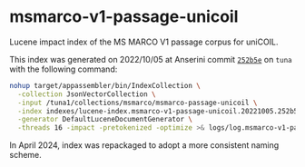 # msmarco-v1-passage-unicoil

Lucene impact index of the MS MARCO V1 passage corpus for uniCOIL.

This index was generated on 2022/10/05 at Anserini commit [`252b5e`](https://github.com/castorini/anserini/commit/252b5e2087dd7b3b994d41a444d4ae0044519819) on `tuna` with the following command:

```bash
nohup target/appassembler/bin/IndexCollection \
  -collection JsonVectorCollection \
  -input /tuna1/collections/msmarco/msmarco-passage-unicoil \
  -index indexes/lucene-index.msmarco-v1-passage-unicoil.20221005.252b5e/ \
  -generator DefaultLuceneDocumentGenerator \
  -threads 16 -impact -pretokenized -optimize >& logs/log.msmarco-v1-passage-unicoil.20221005.252b5e &
```

In April 2024, index was repackaged to adopt a more consistent naming scheme.
